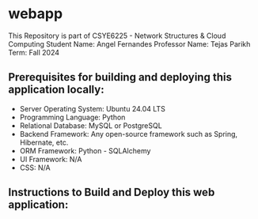 # webapp

This Repository is part of CSYE6225 - Network Structures & Cloud Computing 
Student Name: Angel Fernandes
Professor Name: Tejas Parikh
Term: Fall 2024

## Prerequisites for building and deploying this application locally:
- Server Operating System: Ubuntu 24.04 LTS
- Programming Language: Python
- Relational Database: MySQL or PostgreSQL
- Backend Framework: Any open-source framework such as Spring, Hibernate, etc.
- ORM Framework: Python - SQLAlchemy
- UI Framework: N/A
- CSS: N/A

## Instructions to Build and Deploy this web application:
